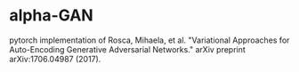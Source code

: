 # alpha-GAN
pytorch implementation of Rosca, Mihaela, et al. "Variational Approaches for Auto-Encoding Generative Adversarial Networks." arXiv preprint arXiv:1706.04987 (2017).
